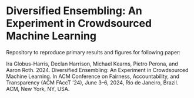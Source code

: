 # Diversified Ensembling: An Experiment in Crowdsourced Machine Learning 

Repository to reproduce primary results and figures for following paper: 

Ira Globus-Harris, Declan Harrison, Michael Kearns, Pietro Perona, and Aaron Roth. 2024. Diversified Ensembling: An Experiment in Crowdsourced Machine Learning. In ACM Conference on Fairness, Accountability, and Transparency (ACM FAccT ’24), June 3–6, 2024, Rio de Janeiro, Brazil. ACM, New York, NY, USA.
